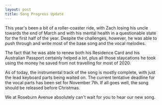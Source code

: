 ```yaml
---
layout: post
title: Song Progress Update
---
```


This year's been a bit of a roller-coaster ride, with Zach losing his uncle towards the end of March and with his mental health in a questionable state for the first half of the year. Despite the challenges, however, he was able to push through and write most of the base song and the vocal melodies.

The fact that he was able to renew both his Residence Card and his Australian Passport certainly helped a lot, plus all those staycations he took using the money he saved from not travelling for most of 2020.

As of today, the instrumental track of the song is mostly complete, with just the lead keyboard parts being waited on. The current tentative deadline for the vocal parts has been set for November 7th. If all goes well, the song should be released before Christmas.

We at Roseburn Avenue absolutely can't wait for you to hear our new song.
